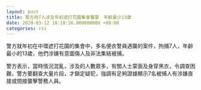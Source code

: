 ```yaml
---
layout: post
title: 警方拘7人涉及年初遮打花園集會襲警　年齡最少13歲
date: 2020-03-12 18:18:26.000000000 +08:00
categories: rss
---
```


警方就年初在中環遮打花園的集會中，多名便衣警員遇襲的案件，拘捕7人，年齡最小的13歲，他們涉嫌有意圖傷人及非法集結被捕。

警方表示，當時情況混亂，涉及的人數眾多，有關人士蒙面及身穿黑衣，令調查困難，警方要翻查大量片段，才鎖定疑犯，強調有足夠證據顯示7名被捕人有涉嫌直接或間接襲擊警務人員。
